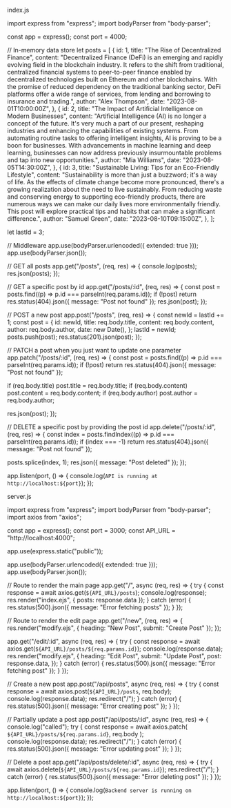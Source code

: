 index.js  

import express from "express";
import bodyParser from "body-parser";

const app = express();
const port = 4000;

// In-memory data store
let posts = [
  {
    id: 1,
    title: "The Rise of Decentralized Finance",
    content:
      "Decentralized Finance (DeFi) is an emerging and rapidly evolving field in the blockchain industry. It refers to the shift from traditional, centralized financial systems to peer-to-peer finance enabled by decentralized technologies built on Ethereum and other blockchains. With the promise of reduced dependency on the traditional banking sector, DeFi platforms offer a wide range of services, from lending and borrowing to insurance and trading.",
    author: "Alex Thompson",
    date: "2023-08-01T10:00:00Z",
  },
  {
    id: 2,
    title: "The Impact of Artificial Intelligence on Modern Businesses",
    content:
      "Artificial Intelligence (AI) is no longer a concept of the future. It's very much a part of our present, reshaping industries and enhancing the capabilities of existing systems. From automating routine tasks to offering intelligent insights, AI is proving to be a boon for businesses. With advancements in machine learning and deep learning, businesses can now address previously insurmountable problems and tap into new opportunities.",
    author: "Mia Williams",
    date: "2023-08-05T14:30:00Z",
  },
  {
    id: 3,
    title: "Sustainable Living: Tips for an Eco-Friendly Lifestyle",
    content:
      "Sustainability is more than just a buzzword; it's a way of life. As the effects of climate change become more pronounced, there's a growing realization about the need to live sustainably. From reducing waste and conserving energy to supporting eco-friendly products, there are numerous ways we can make our daily lives more environmentally friendly. This post will explore practical tips and habits that can make a significant difference.",
    author: "Samuel Green",
    date: "2023-08-10T09:15:00Z",
  },
];

let lastId = 3;

// Middleware
app.use(bodyParser.urlencoded({ extended: true }));
app.use(bodyParser.json());

// GET all posts
app.get("/posts", (req, res) => {
  console.log(posts);
  res.json(posts);
});

// GET a specific post by id
app.get("/posts/:id", (req, res) => {
  const post = posts.find((p) => p.id === parseInt(req.params.id));
  if (!post) return res.status(404).json({ message: "Post not found" });
  res.json(post);
});

// POST a new post
app.post("/posts", (req, res) => {
  const newId = lastId += 1;
  const post = {
    id: newId,
    title: req.body.title,
    content: req.body.content,
    author: req.body.author,
    date: new Date(),
  };
  lastId = newId;
  posts.push(post);
  res.status(201).json(post);
});

// PATCH a post when you just want to update one parameter
app.patch("/posts/:id", (req, res) => {
  const post = posts.find((p) => p.id === parseInt(req.params.id));
  if (!post) return res.status(404).json({ message: "Post not found" });

  if (req.body.title) post.title = req.body.title;
  if (req.body.content) post.content = req.body.content;
  if (req.body.author) post.author = req.body.author;

  res.json(post);
});

// DELETE a specific post by providing the post id
app.delete("/posts/:id", (req, res) => {
  const index = posts.findIndex((p) => p.id === parseInt(req.params.id));
  if (index === -1) return res.status(404).json({ message: "Post not found" });

  posts.splice(index, 1);
  res.json({ message: "Post deleted" });
});

app.listen(port, () => {
  console.log(`API is running at http://localhost:${port}`);
});   


server.js

import express from "express";
import bodyParser from "body-parser";
import axios from "axios";

const app = express();
const port = 3000;
const API_URL = "http://localhost:4000";

app.use(express.static("public"));

app.use(bodyParser.urlencoded({ extended: true }));
app.use(bodyParser.json());

// Route to render the main page
app.get("/", async (req, res) => {
  try {
    const response = await axios.get(`${API_URL}/posts`);
    console.log(response);
    res.render("index.ejs", { posts: response.data });
  } catch (error) {
    res.status(500).json({ message: "Error fetching posts" });
  }
});

// Route to render the edit page
app.get("/new", (req, res) => {
  res.render("modify.ejs", { heading: "New Post", submit: "Create Post" });
});

app.get("/edit/:id", async (req, res) => {
  try {
    const response = await axios.get(`${API_URL}/posts/${req.params.id}`);
    console.log(response.data);
    res.render("modify.ejs", {
      heading: "Edit Post",
      submit: "Update Post",
      post: response.data,
    });
  } catch (error) {
    res.status(500).json({ message: "Error fetching post" });
  }
});

// Create a new post
app.post("/api/posts", async (req, res) => {
  try {
    const response = await axios.post(`${API_URL}/posts`, req.body);
    console.log(response.data);
    res.redirect("/");
  } catch (error) {
    res.status(500).json({ message: "Error creating post" });
  }
});

// Partially update a post
app.post("/api/posts/:id", async (req, res) => {
  console.log("called");
  try {
    const response = await axios.patch(
      `${API_URL}/posts/${req.params.id}`,
      req.body
    );
    console.log(response.data);
    res.redirect("/");
  } catch (error) {
    res.status(500).json({ message: "Error updating post" });
  }
});

// Delete a post
app.get("/api/posts/delete/:id", async (req, res) => {
  try {
    await axios.delete(`${API_URL}/posts/${req.params.id}`);
    res.redirect("/");
  } catch (error) {
    res.status(500).json({ message: "Error deleting post" });
  }
});

app.listen(port, () => {
  console.log(`Backend server is running on http://localhost:${port}`);
});
